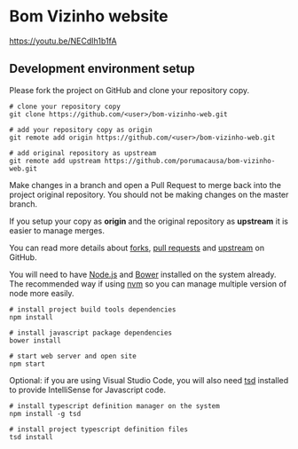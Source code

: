 # Bom Vizinho website

https://youtu.be/NECdIh1b1fA

## Development environment setup

Please fork the project on GitHub and clone your repository copy.

```Shell
# clone your repository copy
git clone https://github.com/<user>/bom-vizinho-web.git

# add your repository copy as origin
git remote add origin https://github.com/<user>/bom-vizinho-web.git

# add original repository as upstream
git remote add upstream https://github.com/porumacausa/bom-vizinho-web.git
```

Make changes in a branch and open a Pull Request to merge back into the project original repository. You should not be making changes on the master branch.

If you setup your copy as **origin** and the original repository as **upstream** it is easier to manage merges.

You can read more details about [forks](https://help.github.com/articles/about-forks/), [pull requests](https://help.github.com/articles/using-pull-requests/) and [upstream](https://help.github.com/articles/merging-an-upstream-repository-into-your-fork/) on GitHub.


You will need to have [Node.js](https://nodejs.org/) and [Bower](http://bower.io/) installed on the system already.
The recommended way if using [nvm](https://github.com/creationix/nvm) so you can manage multiple version of node more easily.

```Shell
# install project build tools dependencies
npm install

# install javascript package dependencies
bower install

# start web server and open site
npm start
```

Optional: if you are using Visual Studio Code, you will also need [tsd](http://definitelytyped.org/tsd/) installed to provide IntelliSense for Javascript code.

```Shell
# install typescript definition manager on the system
npm install -g tsd

# install project typescript definition files
tsd install
```
